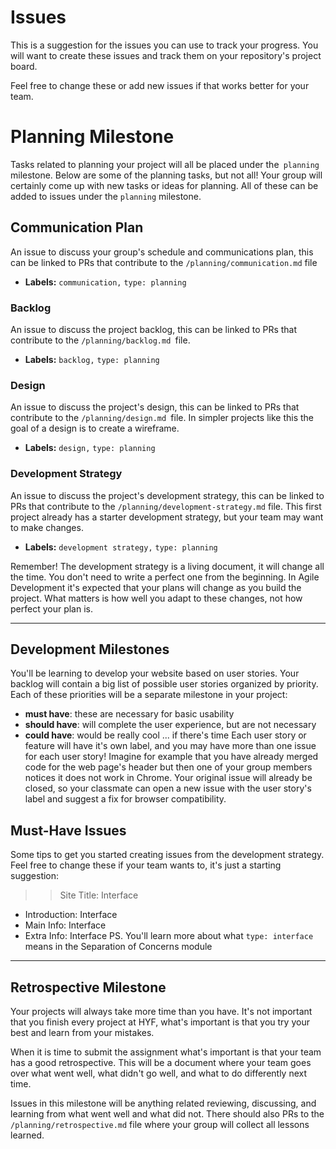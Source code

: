 # Issues

This is a suggestion for the issues you can use to track your progress. You will want to create these issues and track them on your repository's project board.

Feel free to change these or add new issues if that works better for your team.

# Planning Milestone

Tasks related to planning your project will all be placed under the` planning` milestone. Below are some of the planning tasks, but not all! Your group will certainly come up with new tasks or ideas for planning. All of these can be added to issues under the `planning` milestone.

## Communication Plan
An issue to discuss your group's schedule and communications plan, this can be linked to PRs that contribute to the `/planning/communication.md` file
 
 - **Labels:** `communication,` `type: planning`
  
  ### Backlog
  An issue to discuss the project backlog, this can be linked to PRs that contribute to the `/planning/backlog.md `file.

- **Labels:** `backlog,` `type: planning`

### Design
An issue to discuss the project's design, this can be linked to PRs that contribute to the `/planning/design.md `file. In simpler projects like this the goal of a design is to create a wireframe.

- **Labels:** `design,` `type: planning`
  

### Development Strategy
An issue to discuss the project's development strategy, this can be linked to PRs that contribute to the `/planning/development-strategy.md` file. This first project already has a starter development strategy, but your team may want to make changes.

- **Labels:** `development strategy,` `type: planning`
  
Remember! The development strategy is a living document, it will change all the time. You don't need to write a perfect one from the beginning. In Agile Development it's expected that your plans will change as you build the project. What matters is how well you adapt to these changes, not how perfect your plan is.

---

## Development Milestones
You'll be learning to develop your website based on user stories. Your backlog will contain a big list of possible user stories organized by priority. Each of these priorities will be a separate milestone in your project:

- **must have**: these are necessary for basic usability
- **should have**: will complete the user experience, but are not necessary
- **could have**: would be really cool ... if there's time
Each user story or feature will have it's own label, and you may have more than one issue for each user story! Imagine for example that you have already merged code for the web page's header but then one of your group members notices it does not work in Chrome. Your original issue will already be closed, so your classmate can open a new issue with the user story's label and suggest a fix for browser compatibility.

## Must-Have Issues
Some tips to get you started creating issues from the development strategy. Feel free to change these if your team wants to, it's just a starting suggestion:

>> Site Title: Interface
- Introduction: Interface
- Main Info: Interface
- Extra Info: Interface
PS. You'll learn more about what `type: interface` means in the Separation of Concerns module


---
## Retrospective Milestone
Your projects will always take more time than you have. It's not important that you finish every project at HYF, what's important is that you try your best and learn from your mistakes.

When it is time to submit the assignment what's important is that your team has a good retrospective. This will be a document where your team goes over what went well, what didn't go well, and what to do differently next time.

Issues in this milestone will be anything related reviewing, discussing, and learning from what went well and what did not. There should also PRs to the `/planning/retrospective.md` file where your group will collect all lessons learned.